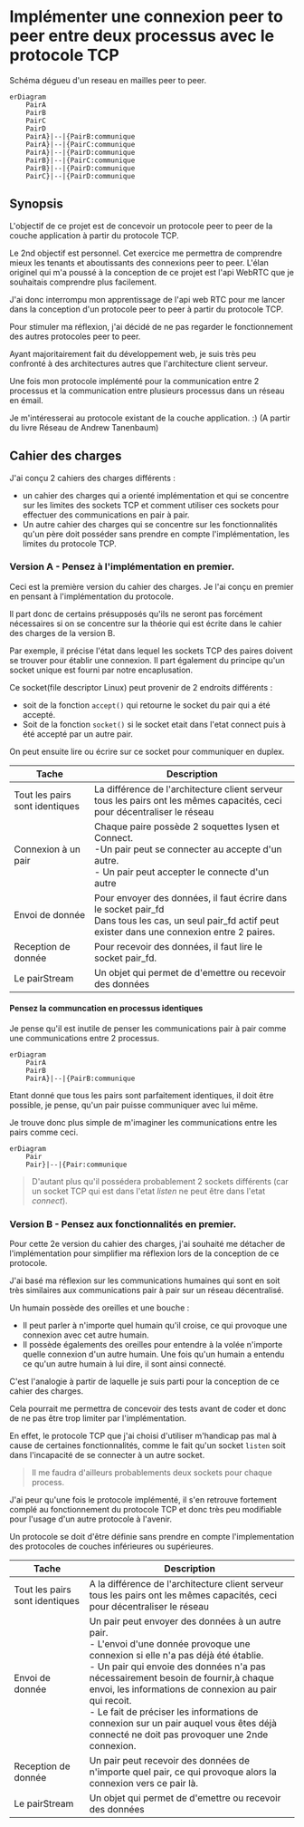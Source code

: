 # Implémenter une connexion peer to peer entre deux processus avec le protocole TCP

Schéma dégueu d'un reseau en mailles peer to peer.

```mermaid
erDiagram
    PairA
    PairB
    PairC
    PairD
    PairA}|--|{PairB:communique
    PairA}|--|{PairC:communique
    PairA}|--|{PairD:communique
    PairB}|--|{PairC:communique
    PairB}|--|{PairD:communique
    PairC}|--|{PairD:communique
```
## Synopsis
L'objectif de ce projet est de concevoir un protocole peer to peer de la couche application à partir du protocole TCP. 

Le 2nd objectif est personnel. Cet exercice me permettra de comprendre mieux les tenants et aboutissants des connexions peer to peer. L'élan originel qui m'a poussé à la conception de ce projet est l'api WebRTC que je souhaitais comprendre plus facilement.

J'ai donc interrompu mon apprentissage de l'api web RTC pour me lancer dans la conception d'un protocole peer to peer à partir du protocole TCP.

Pour stimuler ma réflexion, j'ai décidé de ne pas regarder le fonctionnement des autres protocoles peer to peer. 

Ayant majoritairement fait du développement web, je suis très peu confronté à des architectures autres que l'architecture client serveur. 

Une fois mon protocole implémenté pour la communication entre 2 processus et la communication entre plusieurs processus dans un réseau en émail.

Je m'intéresserai au protocole existant de la couche application. :) (A partir du livre Réseau de Andrew Tanenbaum) 

## Cahier des charges

J'ai conçu 2 cahiers des charges différents : 
- un cahier des charges qui a orienté implémentation et qui se concentre sur les limites des sockets TCP et comment utiliser ces sockets pour effectuer des communications en pair à pair.
- Un autre cahier des charges qui se concentre sur les fonctionnalités qu'un père doit posséder sans prendre en compte l'implémentation, les limites du protocole TCP. 

### Version A - Pensez à l'implémentation en premier. 

Ceci est la première version du cahier des charges. Je l'ai conçu en premier en pensant à l'implémentation du protocole. 

Il part donc de certains présupposés qu'ils ne seront pas forcément nécessaires si on se concentre sur la théorie qui est écrite dans le cahier des charges de la version B. 

Par exemple, il précise l'état dans lequel les sockets TCP des paires doivent se trouver pour établir une connexion. Il part également du principe qu'un socket unique est fourni par notre encaplusation.

Ce socket(file descriptor Linux) peut provenir de 2 endroits différents :
- soit de la fonction `accept()` qui retourne le socket du pair qui a été accepté.
- Soit de la fonction `socket()` si le socket etait dans l'etat connect puis à été accepté par un autre pair. 

On peut ensuite lire ou écrire sur ce socket pour communiquer en duplex. 

|Tache|Description|
|-|-|
|Tout les pairs sont identiques| La différence de l'architecture client serveur tous les pairs ont les mêmes capacités, ceci pour décentraliser le réseau |
| Connexion à un pair | Chaque paire possède 2 soquettes lysen et Connect.<br> -Un pair peut se connecter au accepte d'un autre. <br> - Un pair peut accepter le connecte d'un autre |
| Envoi de donnée | Pour envoyer des données, il faut écrire dans le socket pair_fd <br> Dans tous les cas, un seul pair_fd actif peut exister dans une connexion entre 2 paires. <br> |
| Reception de donnée | Pour recevoir des données, il faut lire le socket pair_fd. |
| Le pairStream | Un objet qui permet de d'emettre ou recevoir des données|

#### Pensez la communcation en processus identiques

Je pense qu'il est inutile de penser les communications pair à pair comme une communications entre 2 processus.

```mermaid
erDiagram
    PairA
    PairB
    PairA}|--|{PairB:communique
```

Etant donné que tous les pairs sont parfaitement identiques, il doit être possible, je pense, qu'un pair puisse communiquer avec lui même. 

Je trouve donc plus simple de m'imaginer les communications entre les pairs comme ceci.


```mermaid
erDiagram
    Pair
    Pair}|--|{Pair:communique
```

> D'autant plus qu'il possédera probablement 2 sockets différents (car un socket TCP qui est dans l'etat *listen* ne peut être dans l'etat *connect*).


### Version B - Pensez aux fonctionnalités en premier.

Pour cette 2e version du cahier des charges, j'ai souhaité me détacher de l'implémentation pour simplifier ma réflexion lors de la conception de ce protocole. 

J'ai basé ma réflexion sur les communications humaines qui sont en soit très similaires aux communications pair à pair sur un réseau décentralisé.

Un humain possède des oreilles et une bouche :
- Il peut parler à n'importe quel humain qu'il croise, ce qui provoque une connexion avec cet autre humain. 
- Il possède égalements des oreilles pour entendre à la volée n'importe quelle connexion d'un autre humain. Une fois qu'un humain a entendu ce qu'un autre humain à lui dire, il sont ainsi connecté. 

C'est l'analogie à partir de laquelle je suis parti pour la conception de ce cahier des charges.

Cela pourrait me permettra de concevoir des tests avant de coder et donc de ne pas être trop limiter par l'implémentation. 

En effet, le protocole TCP que j'ai choisi d'utiliser m'handicap pas mal à cause de certaines fonctionnalités, comme le fait qu'un socket `listen` soit dans l'incapacité de se connecter à un autre socket. 

> Il me faudra d'ailleurs probablements deux sockets pour chaque process.

J'ai peur qu'une fois le protocole implémenté, il s'en retrouve fortement complé au fonctionnement du protocole TCP et donc très peu modifiable pour l'usage d'un autre protocole à l'avenir.

Un protocole se doit d'être définie sans prendre en compte l'implementation des protocoles de couches inférieures ou supérieures.

|Tache|Description|
|-|-|
|Tout les pairs sont identiques| A la différence de l'architecture client serveur tous les pairs ont les mêmes capacités, ceci pour décentraliser le réseau |
| Envoi de donnée |Un pair peut envoyer des données à un autre pair.<br> - L'envoi d'une donnée provoque une connexion si elle n'a pas déjà été établie.<br> - Un pair qui envoie des données n'a pas nécessairement besoin de fournir,à chaque envoi, les informations de connexion au pair qui recoit. <br> - Le fait de préciser les informations de connexion sur un pair auquel vous êtes déjà connecté ne doit pas provoquer une 2nde connexion. |
| Reception de donnée | Un pair peut recevoir des données de n'importe quel pair, ce qui provoque alors la connexion vers ce pair là.|
| Le pairStream | Un objet qui permet de d'emettre ou recevoir des données|

